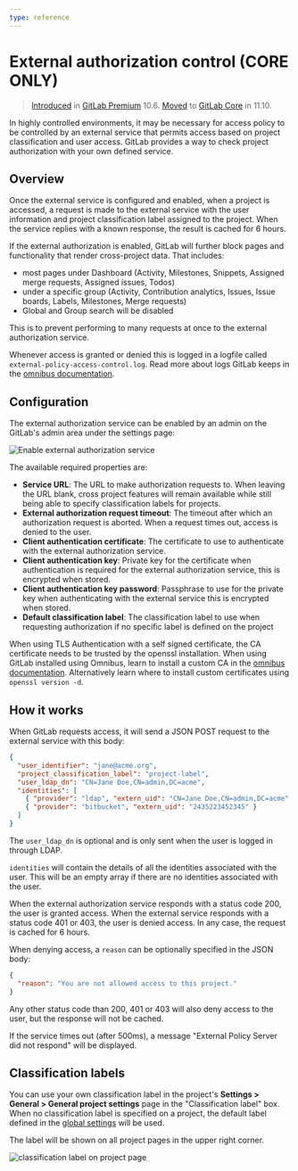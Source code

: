```yaml
---
type: reference
---
```


# External authorization control **(CORE ONLY)**

> [Introduced](https://gitlab.com/gitlab-org/gitlab/issues/4216) in
> [GitLab Premium](https://about.gitlab.com/pricing/) 10.6.
> [Moved](https://gitlab.com/gitlab-org/gitlab-foss/merge_requests/27056) to
> [GitLab Core](https://about.gitlab.com/pricing/) in 11.10.

In highly controlled environments, it may be necessary for access policy to be
controlled by an external service that permits access based on project
classification and user access. GitLab provides a way to check project
authorization with your own defined service.

## Overview

Once the external service is configured and enabled, when a project is accessed,
a request is made to the external service with the user information and project
classification label assigned to the project. When the service replies with a
known response, the result is cached for 6 hours.

If the external authorization is enabled, GitLab will further block pages and
functionality that render cross-project data. That includes:

- most pages under Dashboard (Activity, Milestones, Snippets, Assigned merge
  requests, Assigned issues, Todos)
- under a specific group (Activity, Contribution analytics, Issues, Issue boards,
  Labels, Milestones, Merge requests)
- Global and Group search will be disabled

This is to prevent performing to many requests at once to the external
authorization service.

Whenever access is granted or denied this is logged in a logfile called
`external-policy-access-control.log`.
Read more about logs GitLab keeps in the [omnibus documentation][omnibus-log-docs].

## Configuration

The external authorization service can be enabled by an admin on the GitLab's
admin area under the settings page:

![Enable external authorization service](img/external_authorization_service_settings.png)

The available required properties are:

- **Service URL**: The URL to make authorization requests to. When leaving the
  URL blank, cross project features will remain available while still being able
  to specify classification labels for projects.
- **External authorization request timeout**: The timeout after which an
  authorization request is aborted. When a request times out, access is denied
  to the user.
- **Client authentication certificate**: The certificate to use to authenticate
  with the external authorization service.
- **Client authentication key**: Private key for the certificate when
  authentication is required for the external authorization service, this is
  encrypted when stored.
- **Client authentication key password**: Passphrase to use for the private key when authenticating with the external service this is encrypted when stored.
- **Default classification label**: The classification label to use when
  requesting authorization if no specific label is defined on the project

When using TLS Authentication with a self signed certificate, the CA certificate
needs to be trusted by the openssl installation. When using GitLab installed using
Omnibus, learn to install a custom CA in the
[omnibus documentation][omnibus-ssl-docs]. Alternatively learn where to install
custom certificates using `openssl version -d`.

## How it works

When GitLab requests access, it will send a JSON POST request to the external
service with this body:

```json
{
  "user_identifier": "jane@acme.org",
  "project_classification_label": "project-label",
  "user_ldap_dn": "CN=Jane Doe,CN=admin,DC=acme",
  "identities": [
    { "provider": "ldap", "extern_uid": "CN=Jane Doe,CN=admin,DC=acme" },
    { "provider": "bitbucket", "extern_uid": "2435223452345" }
  ]
}
```

The `user_ldap_dn` is optional and is only sent when the user is logged in
through LDAP.

`identities` will contain the details of all the identities associated with the user. This will be an empty array if there are no identities associated with the user.

When the external authorization service responds with a status code 200, the
user is granted access. When the external service responds with a status code
401 or 403, the user is denied access. In any case, the request is cached for 6 hours.

When denying access, a `reason` can be optionally specified in the JSON body:

```json
{
  "reason": "You are not allowed access to this project."
}
```

Any other status code than 200, 401 or 403 will also deny access to the user, but the
response will not be cached.

If the service times out (after 500ms), a message "External Policy Server did
not respond" will be displayed.

## Classification labels

You can use your own classification label in the project's
**Settings > General > General project settings** page in the "Classification
label" box. When no classification label is specified on a project, the default
label defined in the [global settings](#configuration) will be used.

The label will be shown on all project pages in the upper right corner.

![classification label on project page](img/classification_label_on_project_page.png)

<!-- ## Troubleshooting

Include any troubleshooting steps that you can foresee. If you know beforehand what issues
one might have when setting this up, or when something is changed, or on upgrading, it's
important to describe those, too. Think of things that may go wrong and include them here.
This is important to minimize requests for support, and to avoid doc comments with
questions that you know someone might ask.

Each scenario can be a third-level heading, e.g. `### Getting error message X`.
If you have none to add when creating a doc, leave this section in place
but commented out to help encourage others to add to it in the future. -->

[omnibus-ssl-docs]: https://docs.gitlab.com/omnibus/settings/ssl.html
[omnibus-log-docs]: https://docs.gitlab.com/omnibus/settings/logs.html
